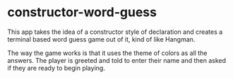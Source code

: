 # constructor-word-guess

This app takes the idea of a constructor style of declaration and creates a terminal based word guess game out of it, kind of like Hangman.

The way the game works is that it uses the theme of colors as all the answers. The player is greeted and told to enter their name and then asked if they are ready to begin playing.